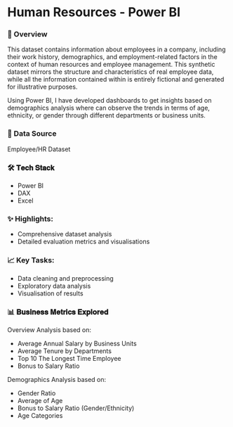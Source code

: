 # Human Resources - Power BI

### 📝 Overview
This dataset contains information about employees in a company, including their work history, demographics, and employment-related factors in the context of human resources and employee management. This synthetic dataset mirrors the structure and characteristics of real employee data, while all the information contained within is entirely fictional and generated for illustrative purposes.

Using Power BI, I have developed dashboards to get insights based on demographics analysis where can observe the trends in terms of age, ethnicity, or gender through different departments or business units.

### 📂 Data Source
Employee/HR Dataset

### 🛠️ 𝐓𝐞𝐜𝐡 𝐒𝐭𝐚𝐜𝐤
- Power BI
- DAX
- Excel

### ✨ Highlights:
- Comprehensive dataset analysis 
- Detailed evaluation metrics and visualisations 

### 📈 Key Tasks:
- Data cleaning and preprocessing 
- Exploratory data analysis 
- Visualisation of results

### 📊 𝐁𝐮𝐬𝐢𝐧𝐞𝐬𝐬 𝐌𝐞𝐭𝐫𝐢𝐜𝐬 𝐄𝐱𝐩𝐥𝐨𝐫𝐞𝐝
Overview Analysis based on:
- Average Annual Salary by Business Units
- Average Tenure by Departments
- Top 10 The Longest Time Employee
- Bonus to Salary Ratio

Demographics Analysis based on:
- Gender Ratio
- Average of Age
- Bonus to Salary Ratio (Gender/Ethnicity)
- Age Categories
